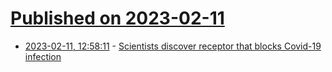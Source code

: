 # [Published on 2023-02-11](index.md)

* [2023-02-11, 12:58:11](https://news.ycombinator.com/item?id=34751948) - [Scientists discover receptor that blocks Covid-19 infection](https://www.sydney.edu.au/news-opinion/news/2023/02/10/scientists-discover-receptor-that-blocks-covid-19-infection.html)
